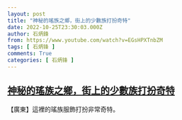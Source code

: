 ```yaml
---
layout: post
title: "神秘的瑤族之鄉，街上的少數族打扮奇特"
date: 2022-10-25T23:30:03.000Z
author: 石炳鋒
from: https://www.youtube.com/watch?v=EGsHPXTnbZM
tags: [ 石炳锋 ]
comments: True
categories: [ 石炳锋 ]
---
```

<!--1666740603000-->
[神秘的瑤族之鄉，街上的少數族打扮奇特](https://www.youtube.com/watch?v=EGsHPXTnbZM)
------

<div>
【廣東】這裡的瑤族服飾打扮非常奇特。
</div>
